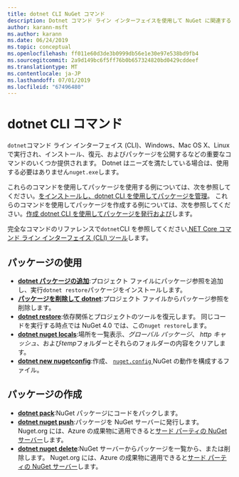```yaml
---
title: dotnet CLI NuGet コマンド
description: Dotnet コマンド ライン インターフェイスを使用して NuGet に関連するコマンドの簡単なリファレンスです。
author: karann-msft
ms.author: karann
ms.date: 06/24/2019
ms.topic: conceptual
ms.openlocfilehash: ff011e60d3de3b0999db56e1e30e97e538bd9fb4
ms.sourcegitcommit: 2a9d149bc6f5ff76b0b657324820bd0429cddeef
ms.translationtype: MT
ms.contentlocale: ja-JP
ms.lasthandoff: 07/01/2019
ms.locfileid: "67496480"
---
```

# <a name="dotnet-cli-commands"></a>dotnet CLI コマンド

`dotnet`コマンド ライン インターフェイス (CLI)、Windows、Mac OS X、Linux で実行され、インストール、復元、およびパッケージを公開するなどの重要なコマンドのいくつか提供されます。 Dotnet はニーズを満たしている場合は、使用する必要はありません`nuget.exe`します。

これらのコマンドを使用してパッケージを使用する例については、次を参照してください。[をインストールし、dotnet CLI を使用してパッケージを管理](../consume-packages/install-use-packages-dotnet-cli.md)。 これらのコマンドを使用してパッケージを作成する例については、次を参照してください。[作成 dotnet CLI を使用してパッケージを発行および](../quickstart/create-and-publish-a-package-using-the-dotnet-cli.md)します。

完全なコマンドのリファレンスで`dotnet`CLI を参照してください[.NET Core コマンド ライン インターフェイス (CLI) ツール](/dotnet/core/tools/?tabs=netcore2x)します。

## <a name="package-consumption"></a>パッケージの使用

- [**dotnet パッケージの追加**](/dotnet/core/tools/dotnet-add-package):プロジェクト ファイルにパッケージ参照を追加し、実行`dotnet restore`パッケージをインストールします。
- [**パッケージを削除して dotnet**](/dotnet/core/tools/dotnet-remove-package):プロジェクト ファイルからパッケージ参照を削除します。
- [**dotnet restore**](/dotnet/core/tools/dotnet-restore?tabs=netcore2x):依存関係とプロジェクトのツールを復元します。 同じコードを実行する時点では NuGet 4.0 では、この`nuget restore`します。
- [**dotnet nuget locals**](/dotnet/core/tools/dotnet-nuget-locals):場所を一覧表示、*グローバル パッケージ*、 *http キャッシュ*、および*temp*フォルダーとそれらのフォルダーの内容をクリアします。
- [**dotnet new nugetconfig**](/dotnet/core/tools/dotnet-new):作成、 [ `nuget.config` ](../reference/nuget-config-file.md) NuGet の動作を構成するファイル。

## <a name="package-creation"></a>パッケージの作成

- [**dotnet pack**](/dotnet/core/tools/dotnet-pack?tabs=netcore2x):NuGet パッケージにコードをパックします。
- [**dotnet nuget push**](/dotnet/core/tools/dotnet-nuget-push):パッケージを NuGet サーバーに発行します。 Nuget.org には、Azure の成果物に適用できると[サード パーティの NuGet サーバー](../hosting-packages/overview.md)します。
- [**dotnet nuget delete**](/dotnet/core/tools/dotnet-nuget-delete):NuGet サーバーからパッケージを一覧から、または削除します。 Nuget.org には、Azure の成果物に適用できると[サード パーティの NuGet サーバー](../hosting-packages/overview.md)します。
